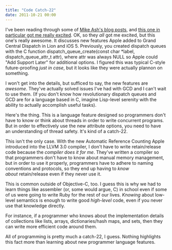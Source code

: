 ```yaml
---
title: "Code Catch-22"
date: 2011-10-21 00:00
---
```


<import><p>I've been reading through some of <a href="http://www.mikeash.com/pyblog" target="_blank">Mike Ash's blog posts</a>, and <a href="http://www.mikeash.com/pyblog/friday-qa-2011-10-14-whats-new-in-gcd.html" target="_blank">this one in particular got me really excited</a>. OK, so they <em>all</em> got me excited, but this one's really awesome. It discusses new features Apple added to Grand Central Dispatch in Lion and iOS 5.
Previously, you created dispatch queues with the C function dispatch_queue_create(const char *label, dispatch_queue_attr_t attr), where attr was always NULL so Apple could "Add Support Later" for additional options. I figured this was typical C-style future-proofing <em>just in case</em>, but it looks like they were actually plannon on something.</p>
<p>I won't get into the details, but sufficed to say, the new features are <em>awesome</em>. They've actually solved issues I've had with GCD and I can't wait to use them. (If you don't know how revolutionary dispatch queues and GCD are for a language based in C, imagine Lisp-level serenity with the ability to actually accomplish useful tasks).</p>
<p>Here's the thing. This is a language feature designed so programmers don't have to know or think about threads in order to write concurrent programs. But in order to effectively use the new attribute options, you need to have an understanding of thread safety. It's kind of a catch-22.</p>
<p>This isn't the only case. With the new Automatic Reference Counting Apple introduced into the LLVM 3.0 compiler, I don't have to write retain/release code because the <em>compiler does it for me</em>. They've written a compiler so that programmers don't have to know about manual memory management, but in order to use it properly, programmers have to adhere to naming conventions and protocols, so they end up having to <em>know about</em> retain/release even if they never use it.</p>
<p>This is common outside of Objective-C, too. I guess this is why we had to learn things like assembler (or, some would argue, C) in school even if some of us were going to write Ruby for the rest of our lives. <em>Knowing</em> about low-level semantics is enough to write good <em>high-level</em> code, even if you never use that knowledge directly.</p>
<p>For instance, if a programmer who knows about the implementation details of collections like lists, arrays, dictionaries/hash maps, and sets, then they can write more efficient code around them.</p>
<p>All of programming is pretty much a catch-22, I guess. Nothing highlights this fact more than learning about new programmer language features.</p></import>

<!-- more -->

